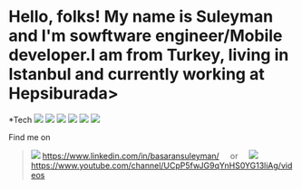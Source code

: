 # Hello, folks! My name is Suleyman and I'm sowftware engineer/Mobile developer.I am from Turkey, living in Istanbul and currently working at Hepsiburada>

*Tech
![](https://img.shields.io/badge/Code-Kotlin-informational?style=flat&logo=<LOGO_NAME>&logoColor=black&color=yellow)
![](https://img.shields.io/badge/Code-Java-informational?style=flat&logo=<LOGO_NAME>&logoColor=black&color=yellow)
![](https://img.shields.io/badge/Code-ReactNative-informational?style=flat&logo=<LOGO_NAME>&logoColor=black&color=yellow)
![](https://img.shields.io/badge/Code-NodeJS-informational?style=flat&logo=<LOGO_NAME>&logoColor=black&color=yellow)
![](https://img.shields.io/badge/OS-MacOS-informational?style=flat&logo=<LOGO_NAME>&logoColor=black&color=yellow)
![](https://img.shields.io/badge/OS-Microsoft-informational?style=flat&logo=<LOGO_NAME>&logoColor=black&color=yellow)

Find me on
>![](https://icons.iconarchive.com/icons/sicons/basic-round-social/16/linkedin-icon.png)  https://www.linkedin.com/in/basaransuleyman/ &nbsp;&nbsp;&nbsp; or  &nbsp;&nbsp;&nbsp;
>![](https://icons.iconarchive.com/icons/dakirby309/simply-styled/16/YouTube-icon.png)  https://www.youtube.com/channel/UCpP5fwJG9qYnHS0YG13liAg/videos

